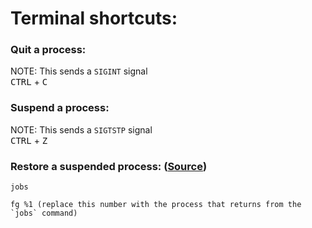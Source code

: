 # Terminal shortcuts:

### Quit a process:
NOTE: This sends a `SIGINT` signal<br>
<kbd>CTRL</kbd> + <kbd>C</kbd>

### Suspend a process:
NOTE: This sends a `SIGTSTP` signal<br>
<kbd>CTRL</kbd> + <kbd>Z</kbd>

### Restore a suspended process: ([Source](https://unix.stackexchange.com/a/45029/340031))<br>
```
jobs

fg %1 (replace this number with the process that returns from the `jobs` command)
```
